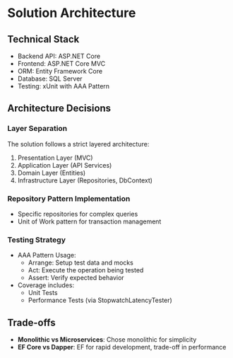 # Solution Architecture

## Technical Stack
- Backend API: ASP.NET Core
- Frontend: ASP.NET Core MVC
- ORM: Entity Framework Core
- Database: SQL Server
- Testing: xUnit with AAA Pattern

## Architecture Decisions

### Layer Separation
The solution follows a strict layered architecture:
1. Presentation Layer (MVC)
2. Application Layer (API Services)
3. Domain Layer (Entities)
4. Infrastructure Layer (Repositories, DbContext)

### Repository Pattern Implementation
- Specific repositories for complex queries
- Unit of Work pattern for transaction management

### Testing Strategy
- AAA Pattern Usage:
  * Arrange: Setup test data and mocks
  * Act: Execute the operation being tested
  * Assert: Verify expected behavior
- Coverage includes:
  * Unit Tests
  * Performance Tests (via StopwatchLatencyTester)
## Trade-offs
- **Monolithic vs Microservices**: Chose monolithic for simplicity
- **EF Core vs Dapper**: EF for rapid development, trade-off in performance
